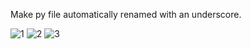 Make py file automatically renamed with an underscore.


![1](https://user-images.githubusercontent.com/100520661/190214529-6e8f8c79-443a-4361-b4d2-b6992b1070a1.jpg)
![2](https://user-images.githubusercontent.com/100520661/190215327-89d57340-5bc8-48f4-b9e5-0036a927465f.jpg)
![3](https://user-images.githubusercontent.com/100520661/190215332-585d1155-4ed2-497c-b657-71cac1155ae0.jpg)

